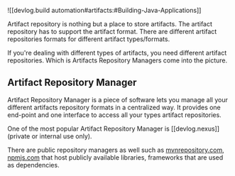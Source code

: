 
![[devlog.build automation#artifacts:#Building-Java-Applications]]

Artifact repository is nothing but a place to store artifacts. The artifact repository has to support the artifact format. There are different artifact repositories formats for different artifact types/formats.

If you're dealing with different types of artifacts, you need different artifact repositories. Which is Artifacts Repository Managers come into the picture.

## Artifact Repository Manager

Artifact Repository Manager is a piece of software lets you manage all your different artifacts repository formats in a centralized way. It provides one end-point and one interface to access all your types artifact repositories.

One of the most popular Artifact Repository Manager is [[devlog.nexus]] (private or internal use only).

There are public repository managers as well such as [mvnrepository.com](https://mvnrepository.com), [npmjs.com](https://www.npmjs.com/) that host publicly available libraries, frameworks that are used as dependencies.

